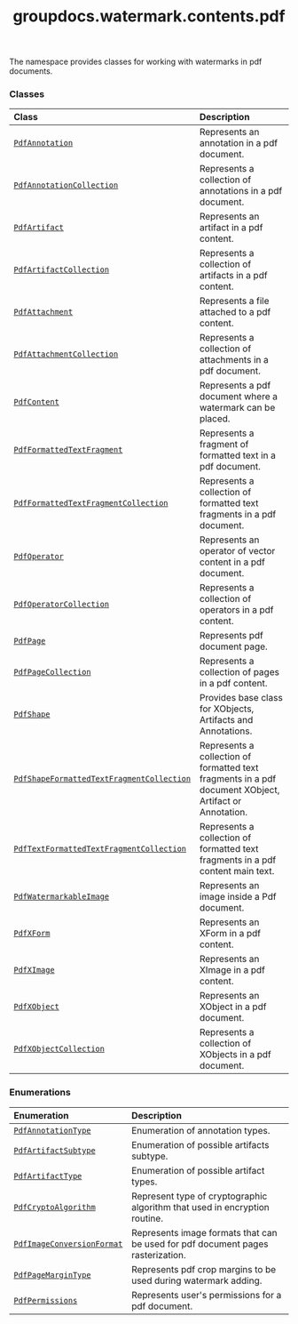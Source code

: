 ﻿---
title: groupdocs.watermark.contents.pdf
second_title: GroupDocs.Watermark for Python via .NET API References
description: 
type: docs
url: /python-net/groupdocs.watermark.contents.pdf/
is_root: false
weight: 10
---

The namespace provides classes for working with watermarks in pdf documents.

### Classes
| Class | Description |
| :- | :- |
| [`PdfAnnotation`](/watermark/python-net/groupdocs.watermark.contents.pdf/pdfannotation) | Represents an annotation in a pdf document. |
| [`PdfAnnotationCollection`](/watermark/python-net/groupdocs.watermark.contents.pdf/pdfannotationcollection) | Represents a collection of annotations in a pdf document. |
| [`PdfArtifact`](/watermark/python-net/groupdocs.watermark.contents.pdf/pdfartifact) | Represents an artifact in a pdf content. |
| [`PdfArtifactCollection`](/watermark/python-net/groupdocs.watermark.contents.pdf/pdfartifactcollection) | Represents a collection of artifacts in a pdf content. |
| [`PdfAttachment`](/watermark/python-net/groupdocs.watermark.contents.pdf/pdfattachment) | Represents a file attached to a pdf content. |
| [`PdfAttachmentCollection`](/watermark/python-net/groupdocs.watermark.contents.pdf/pdfattachmentcollection) | Represents a collection of attachments in a pdf document. |
| [`PdfContent`](/watermark/python-net/groupdocs.watermark.contents.pdf/pdfcontent) | Represents a pdf document where a watermark can be placed. |
| [`PdfFormattedTextFragment`](/watermark/python-net/groupdocs.watermark.contents.pdf/pdfformattedtextfragment) | Represents a fragment of formatted text in a pdf document. |
| [`PdfFormattedTextFragmentCollection`](/watermark/python-net/groupdocs.watermark.contents.pdf/pdfformattedtextfragmentcollection) | Represents a collection of formatted text fragments in a pdf document. |
| [`PdfOperator`](/watermark/python-net/groupdocs.watermark.contents.pdf/pdfoperator) | Represents an operator of vector content in a pdf document. |
| [`PdfOperatorCollection`](/watermark/python-net/groupdocs.watermark.contents.pdf/pdfoperatorcollection) | Represents a collection of operators in a pdf content. |
| [`PdfPage`](/watermark/python-net/groupdocs.watermark.contents.pdf/pdfpage) | Represents pdf document page. |
| [`PdfPageCollection`](/watermark/python-net/groupdocs.watermark.contents.pdf/pdfpagecollection) | Represents a collection of pages in a pdf content. |
| [`PdfShape`](/watermark/python-net/groupdocs.watermark.contents.pdf/pdfshape) | Provides base class for XObjects, Artifacts and Annotations. |
| [`PdfShapeFormattedTextFragmentCollection`](/watermark/python-net/groupdocs.watermark.contents.pdf/pdfshapeformattedtextfragmentcollection) | Represents a collection of formatted text fragments in a pdf document XObject, Artifact or Annotation. |
| [`PdfTextFormattedTextFragmentCollection`](/watermark/python-net/groupdocs.watermark.contents.pdf/pdftextformattedtextfragmentcollection) | Represents a collection of formatted text fragments in a pdf content main text. |
| [`PdfWatermarkableImage`](/watermark/python-net/groupdocs.watermark.contents.pdf/pdfwatermarkableimage) | Represents an image inside a Pdf document. |
| [`PdfXForm`](/watermark/python-net/groupdocs.watermark.contents.pdf/pdfxform) | Represents an XForm in a pdf content. |
| [`PdfXImage`](/watermark/python-net/groupdocs.watermark.contents.pdf/pdfximage) | Represents an XImage in a pdf content. |
| [`PdfXObject`](/watermark/python-net/groupdocs.watermark.contents.pdf/pdfxobject) | Represents an XObject in a pdf document. |
| [`PdfXObjectCollection`](/watermark/python-net/groupdocs.watermark.contents.pdf/pdfxobjectcollection) | Represents a collection of XObjects in a pdf document. |


### Enumerations
| Enumeration | Description |
| :- | :- |
| [`PdfAnnotationType`](/watermark/python-net/groupdocs.watermark.contents.pdf/pdfannotationtype) | Enumeration of annotation types. |
| [`PdfArtifactSubtype`](/watermark/python-net/groupdocs.watermark.contents.pdf/pdfartifactsubtype) | Enumeration of possible artifacts subtype. |
| [`PdfArtifactType`](/watermark/python-net/groupdocs.watermark.contents.pdf/pdfartifacttype) | Enumeration of possible artifact types. |
| [`PdfCryptoAlgorithm`](/watermark/python-net/groupdocs.watermark.contents.pdf/pdfcryptoalgorithm) | Represent type of cryptographic algorithm that used in encryption routine. |
| [`PdfImageConversionFormat`](/watermark/python-net/groupdocs.watermark.contents.pdf/pdfimageconversionformat) | Represents image formats that can be used for pdf document pages rasterization. |
| [`PdfPageMarginType`](/watermark/python-net/groupdocs.watermark.contents.pdf/pdfpagemargintype) | Represents pdf crop margins to be used during watermark adding. |
| [`PdfPermissions`](/watermark/python-net/groupdocs.watermark.contents.pdf/pdfpermissions) | Represents user's permissions for a pdf document. |


